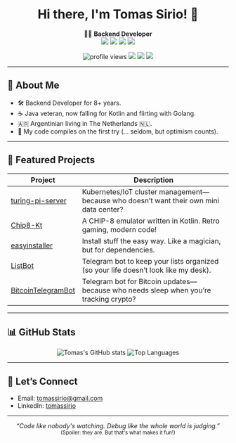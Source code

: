 <!-- README.md for tomassirio -->

<h1 align="center">Hi there, I'm Tomas Sirio! 👋</h1>

<p align="center">
  🧑‍💻 <b>Backend Developer</b> <br/>
  <img src="https://img.shields.io/badge/Java-ED8B00?style=for-the-badge&logo=java&logoColor=white"/>
  <img src="https://img.shields.io/badge/Kotlin-7F52FF?style=for-the-badge&logo=kotlin&logoColor=white"/>
  <img src="https://img.shields.io/badge/Go-00ADD8?style=for-the-badge&logo=go&logoColor=white"/>
  <img src="https://img.shields.io/badge/Dark--Mode-Enabled-181717?style=for-the-badge&logo=github&logoColor=white"/>
</p>

<p align="center">
  <img src="https://komarev.com/ghpvc/?username=tomassirio&label=Profile%20views&color=0e75b6&style=flat" alt="profile views"/>
  <a href="mailto:tomassirio@gmail.com"><img src="https://img.shields.io/badge/Email-tomassirio@gmail.com-D14836?style=flat-square&logo=gmail&logoColor=white"/></a>
  <a href="https://www.linkedin.com/in/tomassirio/"><img src="https://img.shields.io/badge/LinkedIn-Connect-blue?style=flat-square&logo=linkedin"/></a>
  <img src="https://img.shields.io/badge/Location-Netherlands-orange?style=flat-square"/>
</p>

---

## 🦾 About Me

- 🛠️ Backend Developer for 8+ years.
- ☕ Java veteran, now falling for Kotlin and flirting with Golang.
- 🇦🇷 Argentinian living in The Netherlands 🇳🇱.
- 🤖 My code compiles on the first try (… seldom, but optimism counts).

---

## 🚀 Featured Projects

| Project | Description |
|---------|-------------|
| [turing-pi-server](https://github.com/tomassirio/turing-pi-server) | Kubernetes/IoT cluster management—because who doesn’t want their own mini data center? |
| [Chip8-Kt](https://github.com/tomassirio/Chip8-Kt) | A CHIP-8 emulator written in Kotlin. Retro gaming, modern code! |
| [easyinstaller](https://github.com/tomassirio/easyinstaller) | Install stuff the easy way. Like a magician, but for dependencies. |
| [ListBot](https://github.com/tomassirio/ListBot) | Telegram bot to keep your lists organized (so your life doesn’t look like my desk). |
| [BitcoinTelegramBot](https://github.com/tomassirio/BitcoinTelegramBot) | Telegram bot for Bitcoin updates—because who needs sleep when you’re tracking crypto? |

---

## 📊 GitHub Stats

<p align="center">
  <img src="https://github-readme-stats.vercel.app/api?username=tomassirio&show_icons=true&theme=github_dark&hide_title=true" alt="Tomas's GitHub stats"/>
  <img src="https://github-readme-stats.vercel.app/api/top-langs/?username=tomassirio&layout=compact&theme=github_dark" alt="Top Languages"/>
</p>

---

## 🤝 Let’s Connect

- Email: [tomassirio@gmail.com](mailto:tomassirio@gmail.com)
- LinkedIn: [tomassirio](https://www.linkedin.com/in/tomassirio/)

---

<p align="center">
  <i>“Code like nobody's watching. Debug like the whole world is judging.”</i> <br/>
  <sub>(Spoiler: they are. But that's what makes it fun!)</sub>
</p>

